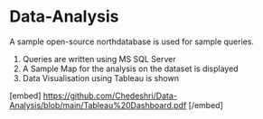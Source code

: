 # Data-Analysis
A sample open-source northdatabase is used for sample queries. 
1. Queries are written using MS SQL Server
2. A Sample Map for the analysis on the dataset is displayed
3. Data Visualisation using Tableau is shown

[embed] https://github.com/Chedeshri/Data-Analysis/blob/main/Tableau%20Dashboard.pdf [/embed]


